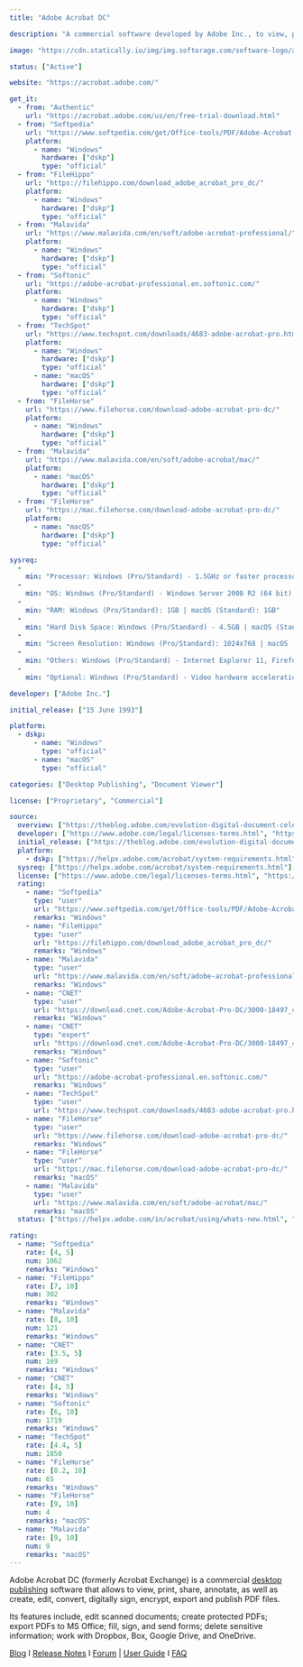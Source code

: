 ```yaml
---
title: "Adobe Acrobat DC"

description: "A commercial software developed by Adobe Inc., to view, print, annotate, as well as create, edit, convert, digitally sign, encrypt, export and publish PDF files"

image: "https://cdn.statically.io/img/img.softorage.com/software-logo/adobe-acrobat-dc.png?h=64"

status: ["Active"]

website: "https://acrobat.adobe.com/"

get_it:
  - from: "Authentic"
    url: "https://acrobat.adobe.com/us/en/free-trial-download.html"
  - from: "Softpedia"
    url: "https://www.softpedia.com/get/Office-tools/PDF/Adobe-Acrobat.shtml"
    platform:
      - name: "Windows"
        hardware: ["dskp"]
        type: "official"
  - from: "FileHippo"
    url: "https://filehippo.com/download_adobe_acrobat_pro_dc/"
    platform:
      - name: "Windows"
        hardware: ["dskp"]
        type: "official"
  - from: "Malavida"
    url: "https://www.malavida.com/en/soft/adobe-acrobat-professional/"
    platform:
      - name: "Windows"
        hardware: ["dskp"]
        type: "official"
  - from: "Softonic"
    url: "https://adobe-acrobat-professional.en.softonic.com/"
    platform:
      - name: "Windows"
        hardware: ["dskp"]
        type: "official"
  - from: "TechSpot"
    url: "https://www.techspot.com/downloads/4683-adobe-acrobat-pro.html"
    platform:
      - name: "Windows"
        hardware: ["dskp"]
        type: "official"
      - name: "macOS"
        hardware: ["dskp"]
        type: "official"
  - from: "FileHorse"
    url: "https://www.filehorse.com/download-adobe-acrobat-pro-dc/"
    platform:
      - name: "Windows"
        hardware: ["dskp"]
        type: "official"
  - from: "Malavida"
    url: "https://www.malavida.com/en/soft/adobe-acrobat/mac/"
    platform:
      - name: "macOS"
        hardware: ["dskp"]
        type: "official"
  - from: "FileHorse"
    url: "https://mac.filehorse.com/download-adobe-acrobat-pro-dc/"
    platform:
      - name: "macOS"
        hardware: ["dskp"]
        type: "official"

sysreq:
  -
    min: "Processor: Windows (Pro/Standard) - 1.5GHz or faster processor | macOS (Standard) - Intel processor"
  -
    min: "OS: Windows (Pro/Standard) - Windows Server 2008 R2 (64 bit), 2012 (64 bit), 2012 R2 (64 bit), 2016 (64 bit), or 2019 (64 bit); Windows 7 SP1 (32 bit and 64 bit), Windows 8, 8.1 (32 bit and 64 bit), or Windows 10 (32 bit and 64 bit) | macOS (Standard) - macOS v10.12, macOS v10.13, macOS v10.14, or macOS v10.1"
  -
    min: "RAM: Windows (Pro/Standard): 1GB | macOS (Standard): 1GB"
  -
    min: "Hard Disk Space: Windows (Pro/Standard) - 4.5GB | macOS (Standard) - 2.75GB"
  -
    min: "Screen Resolution: Windows (Pro/Standard): 1024x768 | macOS (Standard): 1024x768"
  -
    min: "Others: Windows (Pro/Standard) - Internet Explorer 11, Firefox (ESR), or Chrome | macOS (Standard) - Safari 10.0 or 11.0 (browser plug-in for Safari supported on 64-bit Intel processor only)"
  -
    min: "Optional: Windows (Pro/Standard) - Video hardware acceleration"

developer: ["Adobe Inc."]

initial_release: ["15 June 1993"]

platform:
  - dskp:
      - name: "Windows"
        type: "official"
      - name: "macOS"
        type: "official"

categories: ["Desktop Publishing", "Document Viewer"]

license: ["Proprietary", "Commercial"]

source:
  overview: ["https://theblog.adobe.com/evolution-digital-document-celebrating-adobe-acrobats-25th-anniversary/", "https://helpx.adobe.com/in/acrobat/faq.html#accordion-container-1-trigger-1", "https://en.wikipedia.org/w/index.php?title=Adobe_Acrobat&oldid=938407390"]
  developer: ["https://www.adobe.com/legal/licenses-terms.html", "https://www.adobe.com/legal/terms.html"]
  initial_release: ["https://theblog.adobe.com/evolution-digital-document-celebrating-adobe-acrobats-25th-anniversary/"]
  platform:
    - dskp: ["https://helpx.adobe.com/acrobat/system-requirements.html"]
  sysreq: ["https://helpx.adobe.com/acrobat/system-requirements.html"]
  license: ["https://www.adobe.com/legal/licenses-terms.html", "https://www.adobe.com/legal/terms.html"]
  rating:
    - name: "Softpedia"
      type: "user"
      url: "https://www.softpedia.com/get/Office-tools/PDF/Adobe-Acrobat.shtml"
      remarks: "Windows"
    - name: "FileHippo"
      type: "user"
      url: "https://filehippo.com/download_adobe_acrobat_pro_dc/"
      remarks: "Windows"
    - name: "Malavida"
      type: "user"
      url: "https://www.malavida.com/en/soft/adobe-acrobat-professional/"
      remarks: "Windows"
    - name: "CNET"
      type: "user"
      url: "https://download.cnet.com/Adobe-Acrobat-Pro-DC/3000-18497_4-10266904.html"
      remarks: "Windows"
    - name: "CNET"
      type: "expert"
      url: "https://download.cnet.com/Adobe-Acrobat-Pro-DC/3000-18497_4-10266904.html"
      remarks: "Windows"
    - name: "Softonic"
      type: "user"
      url: "https://adobe-acrobat-professional.en.softonic.com/"
      remarks: "Windows"
    - name: "TechSpot"
      type: "user"
      url: "https://www.techspot.com/downloads/4683-adobe-acrobat-pro.html"
    - name: "FileHorse"
      type: "user"
      url: "https://www.filehorse.com/download-adobe-acrobat-pro-dc/"
      remarks: "Windows"
    - name: "FileHorse"
      type: "user"
      url: "https://mac.filehorse.com/download-adobe-acrobat-pro-dc/"
      remarks: "macOS"
    - name: "Malavida"
      type: "user"
      url: "https://www.malavida.com/en/soft/adobe-acrobat/mac/"
      remarks: "macOS"
  status: ["https://helpx.adobe.com/in/acrobat/using/whats-new.html", "https://helpx.adobe.com/in/acrobat/release-note/release-notes-acrobat-reader.html#AcrobatDCandAcrobatReaderDCContinuousTrackreleasenotes"]

rating:
  - name: "Softpedia"
    rate: [4, 5]
    num: 1062
    remarks: "Windows"
  - name: "FileHippo"
    rate: [7, 10]
    num: 302
    remarks: "Windows"
  - name: "Malavida"
    rate: [8, 10]
    num: 121
    remarks: "Windows"
  - name: "CNET"
    rate: [3.5, 5]
    num: 169
    remarks: "Windows"
  - name: "CNET"
    rate: [4, 5]
    remarks: "Windows"
  - name: "Softonic"
    rate: [6, 10]
    num: 1719
    remarks: "Windows"
  - name: "TechSpot"
    rate: [4.4, 5]
    num: 1850
  - name: "FileHorse"
    rate: [8.2, 10]
    num: 65
    remarks: "Windows"
  - name: "FileHorse"
    rate: [9, 10]
    num: 4
    remarks: "macOS"
  - name: "Malavida"
    rate: [9, 10]
    num: 9
    remarks: "macOS"
---
```

  Adobe Acrobat DC (formerly Acrobat Exchange) is a commercial [desktop publishing](/categories/desktop-publishing/) software that allows to view, print, share, annotate, as well as create, edit, convert, digitally sign, encrypt, export and publish PDF files.
  
  Its features include, edit scanned documents; create protected PDFs; export PDFs to MS Office; fill, sign, and send forms; delete sensitive information; work with Dropbox, Box, Google Drive, and OneDrive.
  
  [Blog](https://theblog.adobe.com/document-cloud/acrobat-dc/) I [Release Notes](https://helpx.adobe.com/in/acrobat/release-note/release-notes-acrobat-reader.html#AcrobatDCandAcrobatReaderDCContinuousTrackreleasenotes) I [Forum](https://community.adobe.com/t5/acrobat/bd-p/acrobat) | [User Guide](https://helpx.adobe.com/acrobat/user-guide.html) I [FAQ](https://helpx.adobe.com/in/acrobat/faq.html)


